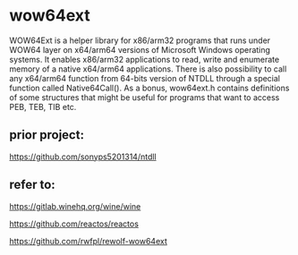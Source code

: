 # wow64ext
WOW64Ext is a helper library for x86/arm32 programs that runs under WOW64 layer on x64/arm64 versions of Microsoft Windows operating systems. It enables x86/arm32 applications to read, write and enumerate memory of a native x64/arm64 applications. There is also possibility to call any x64/arm64 function from 64-bits version of NTDLL through a special function called Native64Call(). As a bonus, wow64ext.h contains definitions of some structures that might be useful for programs that want to access PEB, TEB, TIB etc.

## prior project:
https://github.com/sonyps5201314/ntdll

## refer to:
https://gitlab.winehq.org/wine/wine

https://github.com/reactos/reactos

https://github.com/rwfpl/rewolf-wow64ext
